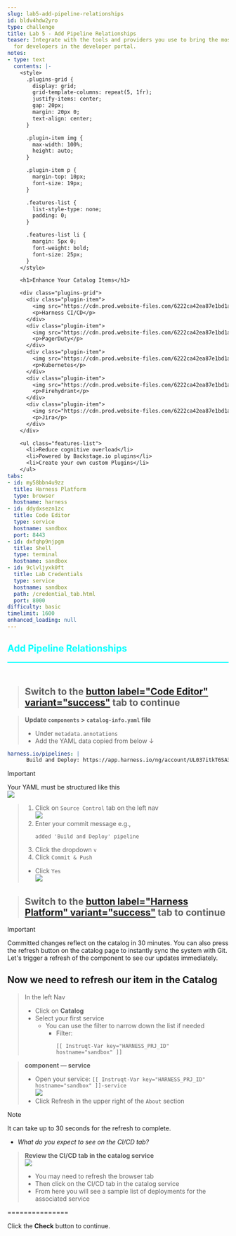 ```yaml
---
slug: lab5-add-pipeline-relationships
id: bldv4hdw2yro
type: challenge
title: Lab 5 - Add Pipeline Relationships
teaser: Integrate with the tools and providers you use to bring the most useful information
  for developers in the developer portal.
notes:
- type: text
  contents: |-
    <style>
      .plugins-grid {
        display: grid;
        grid-template-columns: repeat(5, 1fr);
        justify-items: center;
        gap: 20px;
        margin: 20px 0;
        text-align: center;
      }

      .plugin-item img {
        max-width: 100%;
        height: auto;
      }

      .plugin-item p {
        margin-top: 10px;
        font-size: 19px;
      }

      .features-list {
        list-style-type: none;
        padding: 0;
      }

      .features-list li {
        margin: 5px 0;
        font-weight: bold;
        font-size: 25px;
      }
    </style>

    <h1>Enhance Your Catalog Items</h1>

    <div class="plugins-grid">
      <div class="plugin-item">
        <img src="https://cdn.prod.website-files.com/6222ca42ea87e1bd1aa1d10c/6500c564f73b2108c5825e4c_Harness%20CI-CD%20(1).svg" alt="Harness CI/CD" width="150">
        <p>Harness CI/CD</p>
      </div>
      <div class="plugin-item">
        <img src="https://cdn.prod.website-files.com/6222ca42ea87e1bd1aa1d10c/6500c561a593ecc0b3dd350e_PagerDuty%20(1).svg" alt="PagerDuty" width="150">
        <p>PagerDuty</p>
      </div>
      <div class="plugin-item">
        <img src="https://cdn.prod.website-files.com/6222ca42ea87e1bd1aa1d10c/6500c55df5468e9a8a5f1694_Kubernetes%20(1).svg" alt="Kubernetes" width="150">
        <p>Kubernetes</p>
      </div>
      <div class="plugin-item">
        <img src="https://cdn.prod.website-files.com/6222ca42ea87e1bd1aa1d10c/6500c559c7a841caed716b12_Firehydrant%20(1).svg" alt="Firehydrant" width="150">
        <p>Firehydrant</p>
      </div>
      <div class="plugin-item">
        <img src="https://cdn.prod.website-files.com/6222ca42ea87e1bd1aa1d10c/6500c5565e13f7b9dd969df2_Jira%20(1).svg" alt="Jira" width="150">
        <p>Jira</p>
      </div>
    </div>

    <ul class="features-list">
      <li>Reduce cognitive overload</li>
      <li>Powered by Backstage.io plugins</li>
      <li>Create your own custom Plugins</li>
    </ul>
tabs:
- id: my58bbn4u9zz
  title: Harness Platform
  type: browser
  hostname: harness
- id: ddydxsezn1zc
  title: Code Editor
  type: service
  hostname: sandbox
  port: 8443
- id: dxfqhp9njpgm
  title: Shell
  type: terminal
  hostname: sandbox
- id: 9clvljyxk0ft
  title: Lab Credentials
  type: service
  hostname: sandbox
  path: /credential_tab.html
  port: 8000
difficulty: basic
timelimit: 1600
enhanced_loading: null
---
```


<style type="text/css" rel="stylesheet">
hr.cyan { background-color: cyan; color: cyan; height: 2px; margin-bottom: -10px; }
h2.cyan { color: cyan; }
</style><h2 class="cyan">Add Pipeline Relationships</h2>
<hr class="cyan">
<br><br>

> ## Switch to the [button label="Code Editor" variant="success"](tab-1) tab to continue

> **Update `components` **>** `catalog-info.yaml` file**
> - Under `metadata.annotations`
> - Add the YAML data copied from below ↓

```yaml
harness.io/pipelines: |
      Build and Deploy: https://app.harness.io/ng/account/UL037itkT6SA3IDdIIXWcQ/all/orgs/IDP/projects/Onboarding/pipelines/Onboard_New_App/pipeline-studio?storeType=INLINE
```

> [!IMPORTANT]
> Your YAML must be structured like this \
>    ![](https://raw.githubusercontent.com/harness-community/field-workshops/main/se-workshop-idp/assets/images/idp_component_w_pipeline_yaml.png)

> 1) Click on `Source Control` tab on the left nav \
>     ![](https://raw.githubusercontent.com/harness-community/field-workshops/main/unscripted-workshop-2024/assets/images/vs_code_commit.png)
> 2) Enter your commit message e.g., <pre>`added 'Build and Deploy' pipeline`</pre>
> 3) Click the dropdown `v`
> 4) Click `Commit & Push`
> - Click `Yes` \
>    ![](https://raw.githubusercontent.com/harness-community/field-workshops/main/unscripted-workshop-2024/assets/images/vs_code_stage_changes.png)


> ## Switch to the [button label="Harness Platform" variant="success"](tab-0) tab to continue

> [!IMPORTANT]
> Committed changes reflect on the catalog in 30 minutes. You can also press the refresh button on the catalog page to instantly sync the system with Git. <br>
> Let's trigger a refresh of the component to see our updates immediately.

## Now we need to refresh our item in the Catalog

> In the left Nav <br>
> - Click on **Catalog**
> - Select your first service
>   - You can use the filter to narrow down the list if needed
>     - Filter: <pre>`[[ Instruqt-Var key="HARNESS_PRJ_ID" hostname="sandbox" ]]`</pre>

> **component — service**
> - Open your service: `[[ Instruqt-Var key="HARNESS_PRJ_ID" hostname="sandbox" ]]-service` \
>     ![](https://raw.githubusercontent.com/harness-community/field-workshops/main/se-workshop-idp/assets/images/idp_component_refresh.png)
> - Click Refresh in the upper right of the `About` section


> [!NOTE]
> It can take up to 30 seconds for the refresh to complete.
> - *What do you expect to see on the CI/CD tab?*


> **Review the CI/CD tab in the catalog service** \
>     ![](https://raw.githubusercontent.com/harness-community/field-workshops/main/se-workshop-idp/assets/images/idp_component_cicd.png)
> - You may need to refresh the browser tab
> - Then click on the CI/CD tab in the catalog service
> - From here you will see a sample list of deployments for the associated service


===============

Click the **Check** button to continue.

